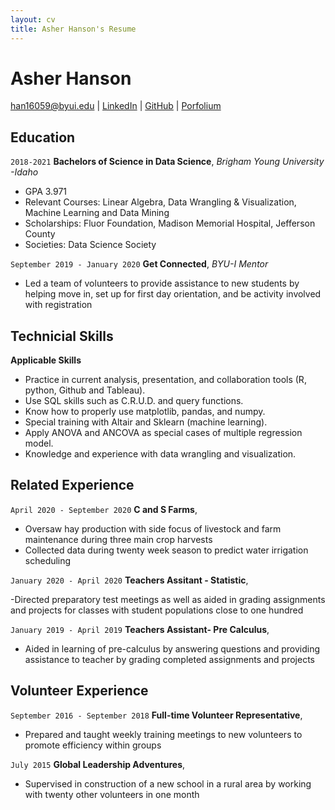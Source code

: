 ```yaml
---
layout: cv
title: Asher Hanson's Resume
---
```

# Asher Hanson



<div id="webaddress">
<a href="han16059@byui.edu">han16059@byui.edu</a>
| <a href="https://www.linkedin.com/in/asher-hanson5525">LinkedIn</a>
| <a href="https://github.com/byuids-resumes">GitHub</a>
| <a href="https://portfolium.com/AsherHanson">Porfolium</a>
</div>

<!-- https://www.monique.tech/the-art-of-markdown -->

## Education

`2018-2021`
__Bachelors of Science in Data Science__,
*Brigham Young University -Idaho*

- GPA 3.971
- Relevant Courses: Linear Algebra, Data Wrangling & Visualization, Machine Learning and Data Mining
- Scholarships: Fluor Foundation, Madison Memorial Hospital, Jefferson County
- Societies: Data Science Society

`September 2019 - January 2020`
__Get Connected__, 
*BYU-I Mentor*

- Led a team of volunteers to provide assistance to new students by helping move in, set up for first day orientation, and be activity involved with registration

## Technicial Skills

__Applicable Skills__
- Practice in current analysis, presentation, and collaboration tools (R, python, Github and Tableau).
- Use SQL skills such as C.R.U.D. and query functions.
- Know how to properly use matplotlib, pandas, and numpy.
- Special training with Altair and Sklearn (machine learning).
- Apply ANOVA and ANCOVA as special cases of multiple regression model.
- Knowledge and experience with data wrangling and visualization.

## Related Experience

`April 2020 - September 2020`
__C and S Farms__,

- Oversaw hay production with side focus of livestock and farm maintenance during three main crop harvests
- Collected data during twenty week season to predict water irrigation scheduling

`January 2020 - April 2020`
__Teachers Assitant - Statistic__, 

-Directed preparatory test meetings as well as aided in grading assignments and projects for classes with student populations close to one hundred

`January 2019 - April 2019`
__Teachers Assistant- Pre Calculus__, 

- Aided in learning of pre-calculus by answering questions and providing assistance to teacher by grading completed assignments and projects

## Volunteer Experience

`September 2016 - September 2018`
__Full-time Volunteer Representative__,

- Prepared and taught weekly training meetings to new volunteers to promote efficiency within groups

`July 2015`
__Global Leadership Adventures__,

- Supervised in construction of a new school in a rural area by working with twenty other volunteers in one month



<!-- ### Footer

Last updated: May 2013 -->


